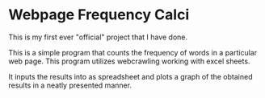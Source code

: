 # Webpage Frequency Calci

This is my first ever "official" project that I have done.

This is a simple program that counts the frequency of words in a particular web page. This program utilizes webcrawling working with excel sheets.

It inputs the results into as spreadsheet and plots a graph of the obtained results in a neatly presented manner.
